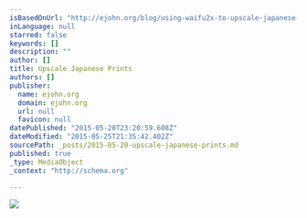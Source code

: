 ```yaml
---
isBasedOnUrl: "http://ejohn.org/blog/using-waifu2x-to-upscale-japanese-prints/"
inLanguage: null
starred: false
keywords: []
description: ""
author: []
title: Upscale Japanese Prints
authors: []
publisher:
  name: ejohn.org
  domain: ejohn.org
  url: null
  favicon: null
datePublished: "2015-05-20T23:20:59.608Z"
dateModified: "2015-05-25T21:35:42.402Z"
sourcePath: _posts/2015-05-20-upscale-japanese-prints.md
published: true
_type: MediaObject
_context: "http://schema.org"

---
```

![](http://i0.wp.com/data.ukiyo-e.org/mfa/scaled/sc165440.jpg)